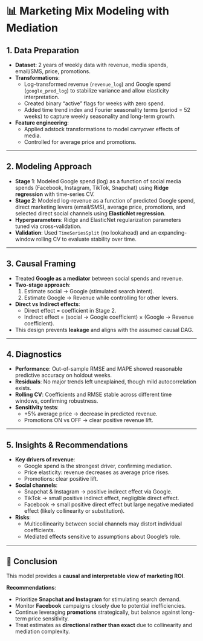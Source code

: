 # 📊 Marketing Mix Modeling with Mediation

## 1. Data Preparation
- **Dataset**: 2 years of weekly data with revenue, media spends, email/SMS, price, promotions.  
- **Transformations**:  
  - Log-transformed revenue (`revenue_log`) and Google spend (`google_pred_log`) to stabilize variance and allow elasticity interpretation.  
  - Created binary “active” flags for weeks with zero spend.  
  - Added time trend index and Fourier seasonality terms (period = 52 weeks) to capture weekly seasonality and long-term growth.  
- **Feature engineering**:  
  - Applied adstock transformations to model carryover effects of media.  
  - Controlled for average price and promotions.  

---

## 2. Modeling Approach
- **Stage 1**: Modeled Google spend (log) as a function of social media spends (Facebook, Instagram, TikTok, Snapchat) using **Ridge regression** with time-series CV.  
- **Stage 2**: Modeled log-revenue as a function of predicted Google spend, direct marketing levers (email/SMS), average price, promotions, and selected direct social channels using **ElasticNet regression**.  
- **Hyperparameters**: Ridge and ElasticNet regularization parameters tuned via cross-validation.  
- **Validation**: Used `TimeSeriesSplit` (no lookahead) and an expanding-window rolling CV to evaluate stability over time.  

---

## 3. Causal Framing
- Treated **Google as a mediator** between social spends and revenue.  
- **Two-stage approach**:  
  1. Estimate social → Google (stimulated search intent).  
  2. Estimate Google → Revenue while controlling for other levers.  
- **Direct vs Indirect effects**:  
  - Direct effect = coefficient in Stage 2.  
  - Indirect effect = (social → Google coefficient) × (Google → Revenue coefficient).  
- This design prevents **leakage** and aligns with the assumed causal DAG.  

---

## 4. Diagnostics
- **Performance**: Out-of-sample RMSE and MAPE showed reasonable predictive accuracy on holdout weeks.  
- **Residuals**: No major trends left unexplained, though mild autocorrelation exists.  
- **Rolling CV**: Coefficients and RMSE stable across different time windows, confirming robustness.  
- **Sensitivity tests**:  
  - +5% average price → decrease in predicted revenue.  
  - Promotions ON vs OFF → clear positive revenue lift.  

---

## 5. Insights & Recommendations
- **Key drivers of revenue**:  
  - Google spend is the strongest driver, confirming mediation.  
  - Price elasticity: revenue decreases as average price rises.  
  - Promotions: clear positive lift.  
- **Social channels**:  
  - Snapchat & Instagram → positive indirect effect via Google.  
  - TikTok → small positive indirect effect, negligible direct effect.  
  - Facebook → small positive direct effect but large negative mediated effect (likely collinearity or substitution).  
- **Risks**:  
  - Multicollinearity between social channels may distort individual coefficients.  
  - Mediated effects sensitive to assumptions about Google’s role.  

---

## 📌 Conclusion
This model provides a **causal and interpretable view of marketing ROI**.  

**Recommendations**:  
- Prioritize **Snapchat and Instagram** for stimulating search demand.  
- Monitor **Facebook** campaigns closely due to potential inefficiencies.  
- Continue leveraging **promotions** strategically, but balance against long-term price sensitivity.  
- Treat estimates as **directional rather than exact** due to collinearity and mediation complexity.  
